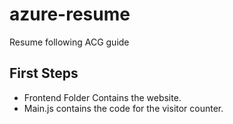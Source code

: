# azure-resume
Resume following ACG guide

## First Steps
- Frontend Folder Contains the website.
- Main.js contains the code for the visitor counter.